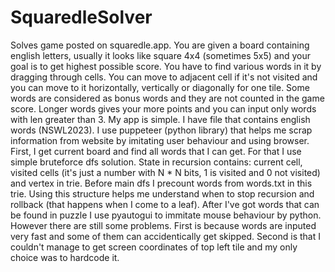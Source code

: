 # SquaredleSolver
Solves game posted on squaredle.app.
  You are given a board containing english letters, usually it looks like square 4x4 (sometimes 5x5) and your goal is to get highest possible score. You have to find various words in it by dragging through cells. You can move to adjacent cell if it's not visited and you can move to it horizontally, vertically or diagonally for one tile. Some words are considered as bonus words and they are not counted in the game score. Longer words gives your more points and you can input only words with len greater than 3.
  My app is simple. I have file that contains english words (NSWL2023). I use puppeteer (python library) that helps me scrap information from website by imitating user behaviour and using browser. First, I get current board and find all words that I can get. For that I use simple bruteforce dfs solution. State in recursion contains: current cell, visited cells (it's just a number with N * N bits, 1 is visited and 0 not visited) and vertex in trie. Before main dfs I precount words from words.txt in this trie. Using this structure helps me understand when to stop recursion and rollback (that happens when I come to a leaf).
  After I've got words that can be found in puzzle I use pyautogui to immitate mouse behaviour by python. However there are still some problems. First is because words are inputed very fast and some of them can accidentically get skipped. Second is that I couldn't manage to get screen coordinates of top left tile and my only choice was to hardcode it.
